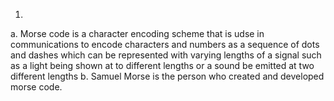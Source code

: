 1.
a. Morse code is a character encoding scheme that is udse in communications to encode characters and numbers as a sequence of dots and dashes which can be represented with varying lengths of a signal such as a light being shown at to different lengths or a sound be emitted at two different lengths
b. Samuel Morse is the person who created and developed morse code.
